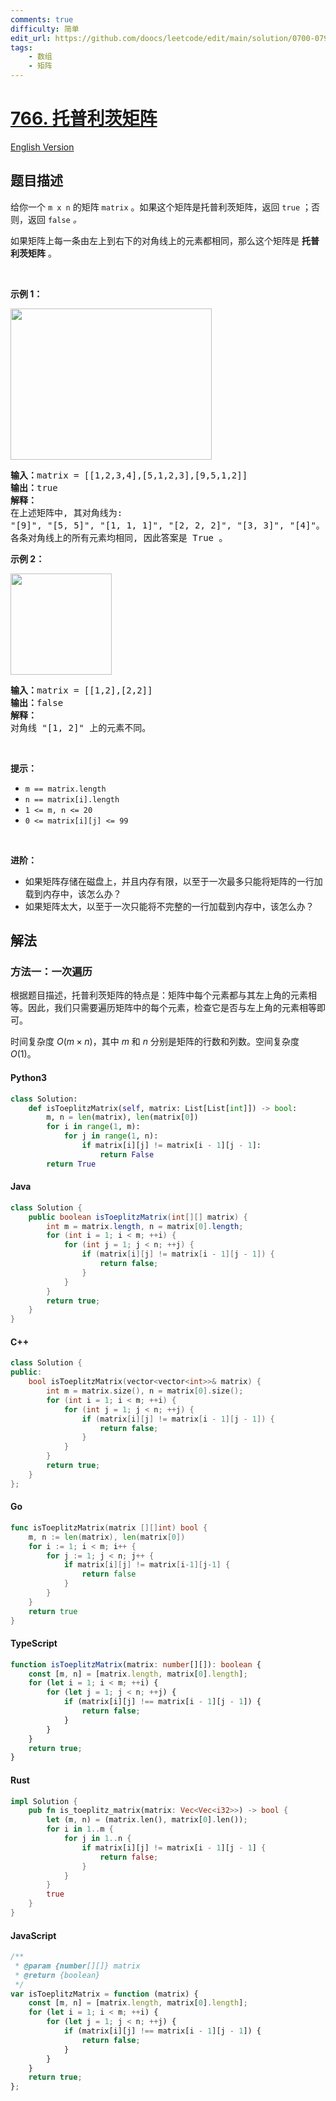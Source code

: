 ```yaml
---
comments: true
difficulty: 简单
edit_url: https://github.com/doocs/leetcode/edit/main/solution/0700-0799/0766.Toeplitz%20Matrix/README.md
tags:
    - 数组
    - 矩阵
---
```


<!-- problem:start -->

# [766. 托普利茨矩阵](https://leetcode.cn/problems/toeplitz-matrix)

[English Version](/solution/0700-0799/0766.Toeplitz%20Matrix/README_EN.md)

## 题目描述

<!-- description:start -->

<p>给你一个 <code>m x n</code> 的矩阵 <code>matrix</code> 。如果这个矩阵是托普利茨矩阵，返回 <code>true</code> ；否则，返回<em> </em><code>false</code><em> 。</em></p>

<p>如果矩阵上每一条由左上到右下的对角线上的元素都相同，那么这个矩阵是<em> </em><strong>托普利茨矩阵</strong> 。</p>

<p> </p>

<p><strong>示例 1：</strong></p>
<img alt="" src="https://fastly.jsdelivr.net/gh/doocs/leetcode@main/solution/0700-0799/0766.Toeplitz%20Matrix/images/ex1.jpg" style="width: 322px; height: 242px;" />
<pre>
<strong>输入：</strong>matrix = [[1,2,3,4],[5,1,2,3],[9,5,1,2]]
<strong>输出：</strong>true
<strong>解释：</strong>
在上述矩阵中, 其对角线为:
"[9]", "[5, 5]", "[1, 1, 1]", "[2, 2, 2]", "[3, 3]", "[4]"。
各条对角线上的所有元素均相同, 因此答案是 True 。
</pre>

<p><strong>示例 2：</strong></p>
<img alt="" src="https://fastly.jsdelivr.net/gh/doocs/leetcode@main/solution/0700-0799/0766.Toeplitz%20Matrix/images/ex2.jpg" style="width: 162px; height: 162px;" />
<pre>
<strong>输入：</strong>matrix = [[1,2],[2,2]]
<strong>输出：</strong>false
<strong>解释：</strong>
对角线 "[1, 2]" 上的元素不同。</pre>

<p> </p>

<p><strong>提示：</strong></p>

<ul>
	<li><code>m == matrix.length</code></li>
	<li><code>n == matrix[i].length</code></li>
	<li><code>1 <= m, n <= 20</code></li>
	<li><code>0 <= matrix[i][j] <= 99</code></li>
</ul>

<p> </p>

<p><strong>进阶：</strong></p>

<ul>
	<li>如果矩阵存储在磁盘上，并且内存有限，以至于一次最多只能将矩阵的一行加载到内存中，该怎么办？</li>
	<li>如果矩阵太大，以至于一次只能将不完整的一行加载到内存中，该怎么办？</li>
</ul>

<!-- description:end -->

## 解法

<!-- solution:start -->

### 方法一：一次遍历

根据题目描述，托普利茨矩阵的特点是：矩阵中每个元素都与其左上角的元素相等。因此，我们只需要遍历矩阵中的每个元素，检查它是否与左上角的元素相等即可。

时间复杂度 $O(m \times n)$，其中 $m$ 和 $n$ 分别是矩阵的行数和列数。空间复杂度 $O(1)$。

<!-- tabs:start -->

#### Python3

```python
class Solution:
    def isToeplitzMatrix(self, matrix: List[List[int]]) -> bool:
        m, n = len(matrix), len(matrix[0])
        for i in range(1, m):
            for j in range(1, n):
                if matrix[i][j] != matrix[i - 1][j - 1]:
                    return False
        return True
```

#### Java

```java
class Solution {
    public boolean isToeplitzMatrix(int[][] matrix) {
        int m = matrix.length, n = matrix[0].length;
        for (int i = 1; i < m; ++i) {
            for (int j = 1; j < n; ++j) {
                if (matrix[i][j] != matrix[i - 1][j - 1]) {
                    return false;
                }
            }
        }
        return true;
    }
}
```

#### C++

```cpp
class Solution {
public:
    bool isToeplitzMatrix(vector<vector<int>>& matrix) {
        int m = matrix.size(), n = matrix[0].size();
        for (int i = 1; i < m; ++i) {
            for (int j = 1; j < n; ++j) {
                if (matrix[i][j] != matrix[i - 1][j - 1]) {
                    return false;
                }
            }
        }
        return true;
    }
};
```

#### Go

```go
func isToeplitzMatrix(matrix [][]int) bool {
	m, n := len(matrix), len(matrix[0])
	for i := 1; i < m; i++ {
		for j := 1; j < n; j++ {
			if matrix[i][j] != matrix[i-1][j-1] {
				return false
			}
		}
	}
	return true
}
```

#### TypeScript

```ts
function isToeplitzMatrix(matrix: number[][]): boolean {
    const [m, n] = [matrix.length, matrix[0].length];
    for (let i = 1; i < m; ++i) {
        for (let j = 1; j < n; ++j) {
            if (matrix[i][j] !== matrix[i - 1][j - 1]) {
                return false;
            }
        }
    }
    return true;
}
```

#### Rust

```rust
impl Solution {
    pub fn is_toeplitz_matrix(matrix: Vec<Vec<i32>>) -> bool {
        let (m, n) = (matrix.len(), matrix[0].len());
        for i in 1..m {
            for j in 1..n {
                if matrix[i][j] != matrix[i - 1][j - 1] {
                    return false;
                }
            }
        }
        true
    }
}
```

#### JavaScript

```js
/**
 * @param {number[][]} matrix
 * @return {boolean}
 */
var isToeplitzMatrix = function (matrix) {
    const [m, n] = [matrix.length, matrix[0].length];
    for (let i = 1; i < m; ++i) {
        for (let j = 1; j < n; ++j) {
            if (matrix[i][j] !== matrix[i - 1][j - 1]) {
                return false;
            }
        }
    }
    return true;
};
```

<!-- tabs:end -->

<!-- solution:end -->

<!-- problem:end -->
